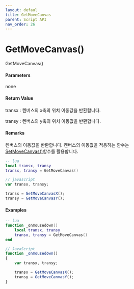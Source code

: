 ```yaml
---
layout: defaul
title: GetMoveCanvas
parent: Script API
nav_order: 26
---
```


# GetMoveCanvas\(\)

GetMoveCanvas\(\)

#### Parameters

none

#### Return Value

transx : 켄버스의 x축의 위치 이동값을 반환합니다.

transy : 켄버스의 y축의 위치 이동값을 반환합니다.

#### Remarks

켄버스의 이동값을 반환합니다. 켄버스의 이동값을 적용하는 함수는 [SetMoveCanvas\(\)](/ScriptAPI\SetMoveCanvas.html)함수를 활용합니다.

```lua
-- lua
local transx, transy
transx, transy = GetMoveCanvas()
```

```js
// javascript
var transx, transy;

transx = GetMoveCanvasX();
transy = GetMoveCanvasY();
```

#### 

#### Examples

```lua
-- lua
function _onmousedown()
    local transx, transy
    transx, transy = GetMoveCanvas()
end
```

```js
// JavaScript
function _onmousedown()
{    
    var transx, transy;

    transx = GetMoveCanvasX();
    transy = GetMoveCanvasY();
}
```



